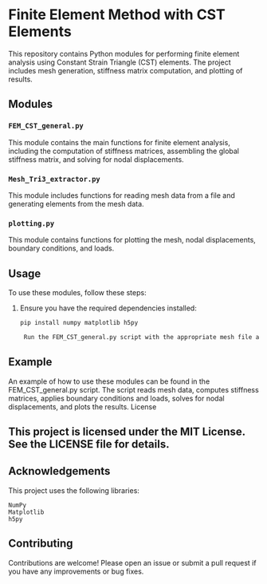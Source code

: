# Finite Element Method with CST Elements

This repository contains Python modules for performing finite element analysis using Constant Strain Triangle (CST) elements. The project includes mesh generation, stiffness matrix computation, and plotting of results.

## Modules

### `FEM_CST_general.py`

This module contains the main functions for finite element analysis, including the computation of stiffness matrices, assembling the global stiffness matrix, and solving for nodal displacements.

### `Mesh_Tri3_extractor.py`

This module includes functions for reading mesh data from a file and generating elements from the mesh data.

### `plotting.py`

This module contains functions for plotting the mesh, nodal displacements, boundary conditions, and loads.

## Usage

To use these modules, follow these steps:

1. Ensure you have the required dependencies installed:
   ```bash
   pip install numpy matplotlib h5py

    Run the FEM_CST_general.py script with the appropriate mesh file and parameters.

## Example

An example of how to use these modules can be found in the FEM_CST_general.py script. The script reads mesh data, computes stiffness matrices, applies boundary conditions and loads, solves for nodal displacements, and plots the results.
License

## This project is licensed under the MIT License. See the LICENSE file for details.

## Acknowledgements

This project uses the following libraries:

    NumPy
    Matplotlib
    h5py

## Contributing

Contributions are welcome! Please open an issue or submit a pull request if you have any improvements or bug fixes.